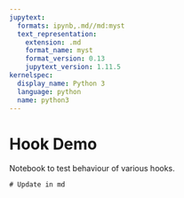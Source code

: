 ```yaml
---
jupytext:
  formats: ipynb,.md//md:myst
  text_representation:
    extension: .md
    format_name: myst
    format_version: 0.13
    jupytext_version: 1.11.5
kernelspec:
  display_name: Python 3
  language: python
  name: python3
---
```


# Hook Demo

Notebook to test behaviour of various hooks.

```{code-cell} ipython3
# Update in md
```
